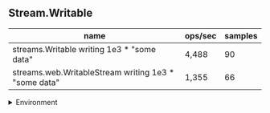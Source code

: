 ## Stream.Writable

|name|ops/sec|samples|
|-|-|-|
|streams.Writable writing 1e3 * "some data"|4,488|90|
|streams.web.WritableStream writing 1e3 * "some data"|1,355|66|


<details>
<summary>Environment</summary>

* __Machine:__ linux x64 | 4 vCPUs | 15.6GB Mem
* __Run:__ Sun Mar 10 2024 16:21:21 GMT+0000 (Coordinated Universal Time)
</details>

<!--
{"environment":{"platform":"linux","arch":"x64","cpus":4,"totalMemory":15.606491088867188},"benchmarks":[{"name":"streams.Writable writing 1e3 * \"some data\"","opsSec":4488.0678194051,"samples":5},{"name":"streams.web.WritableStream writing 1e3 * \"some data\"","opsSec":1354.5059076488076,"samples":4}]}-->
